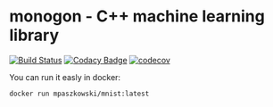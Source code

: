 # monogon - C++ machine learning library

[![Build Status](https://app.travis-ci.com/mmpaszkowski/monogon.svg?branch=master)](https://app.travis-ci.com/mmpaszkowski/monogon)
[![Codacy Badge](https://app.codacy.com/project/badge/Grade/c67f0bfe492e49f39aa9f4905a2dd157)](https://www.codacy.com/gh/mmpaszkowski/monogon/dashboard?utm_source=github.com&amp;utm_medium=referral&amp;utm_content=mmpaszkowski/monogon&amp;utm_campaign=Badge_Grade)
[![codecov](https://codecov.io/gh/mmpaszkowski/monogon/branch/master/graph/badge.svg?token=LP5IJIYLII)](https://codecov.io/gh/mmpaszkowski/monogon)

You can run it easly in docker:
```bash
docker run mpaszkowski/mnist:latest
```
